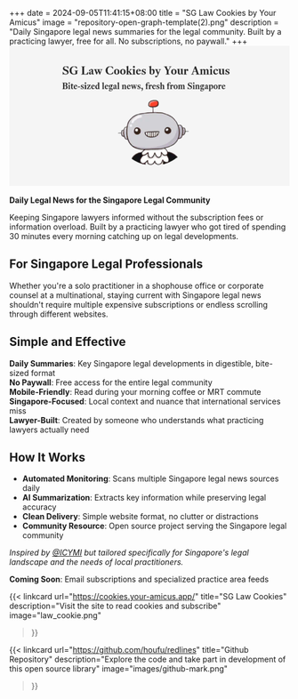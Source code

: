 +++ 
date = 2024-09-05T11:41:15+08:00
title = "SG Law Cookies by Your Amicus"
image = "repository-open-graph-template(2).png"
description = "Daily Singapore legal news summaries for the legal community. Built by a practicing lawyer, free for all. No subscriptions, no paywall."
+++
![SG Law Cookies banner image](repository-open-graph-template(2).png)

**Daily Legal News for the Singapore Legal Community**

Keeping Singapore lawyers informed without the subscription fees or information overload. Built by a practicing lawyer who got tired of spending 30 minutes every morning catching up on legal developments.

## For Singapore Legal Professionals

Whether you're a solo practitioner in a shophouse office or corporate counsel at a multinational, staying current with Singapore legal news shouldn't require multiple expensive subscriptions or endless scrolling through different websites.

## Simple and Effective

**Daily Summaries**: Key Singapore legal developments in digestible, bite-sized format  
**No Paywall**: Free access for the entire legal community  
**Mobile-Friendly**: Read during your morning coffee or MRT commute  
**Singapore-Focused**: Local context and nuance that international services miss  
**Lawyer-Built**: Created by someone who understands what practicing lawyers actually need  

## How It Works

- **Automated Monitoring**: Scans multiple Singapore legal news sources daily
- **AI Summarization**: Extracts key information while preserving legal accuracy
- **Clean Delivery**: Simple website format, no clutter or distractions
- **Community Resource**: Open source project serving the Singapore legal community

*Inspired by [@ICYMI](https://icymilaw.org/) but tailored specifically for Singapore's legal landscape and the needs of local practitioners.*

**Coming Soon**: Email subscriptions and specialized practice area feeds

{{< linkcard
    url="https://cookies.your-amicus.app/"
    title="SG Law Cookies"
    description="Visit the site to read cookies and subscribe"
    image="law_cookie.png"
>}}

{{< linkcard
    url="https://github.com/houfu/redlines"
    title="Github Repository"
    description="Explore the code and take part in development of this open source library"
    image="images/github-mark.png"
>}}